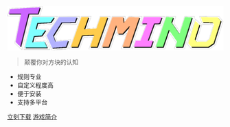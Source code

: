 <img src="src/logo_colorful.png" width="1200px">

> 颠覆你对方块的认知

- 规则专业
- 自定义程度高
- 便于安装
- 支持多平台

[立刻下载](https://jq.qq.com/?_wv=1027&k=EXHlUEpX)
[游戏简介](/zh-cn/README)